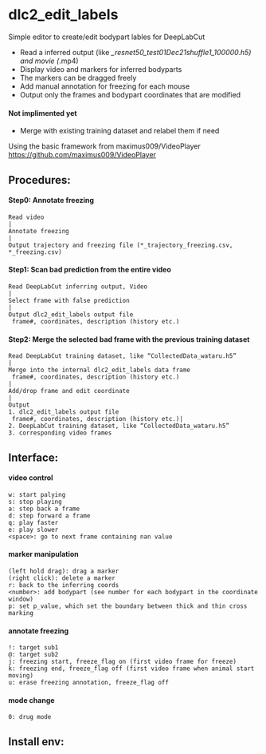 # dlc2_edit_labels
 
Simple editor to create/edit bodypart lables for DeepLabCut
- Read a inferred output (like *_resnet50_test01Dec21shuffle1_100000.h5) and movie (*.mp4)
- Display video and markers for inferred bodyparts
- The markers can be dragged freely
- Add manual annotation for freezing for each mouse
- Output only the frames and bodypart coordinates that are modified

#### Not implimented yet
- Merge with existing training dataset and relabel them if need

Using the basic framework from maximus009/VideoPlayer<BR>
    https://github.com/maximus009/VideoPlayer


## Procedures:
#### Step0: Annotate freezing

    Read video
    |
    Annotate freezing
    |
    Output trajectory and freezing file (*_trajectory_freezing.csv, *_freezing.csv)


#### Step1: Scan bad prediction from the entire video

    Read DeepLabCut inferring output, Video
    |
    Select frame with false prediction
    |
    Output dlc2_edit_labels output file
     frame#, coordinates, description (history etc.)

#### Step2: Merge the selected bad frame with the previous training dataset

    Read DeepLabCut training dataset, like “CollectedData_wataru.h5”
    |
    Merge into the internal dlc2_edit_labels data frame
     frame#, coordinates, description (history etc.)
    |
    Add/drop frame and edit coordinate
    |
    Output 
    1. dlc2_edit_labels output file
     frame#, coordinates, description (history etc.)|
    2. DeepLabCut training dataset, like “CollectedData_wataru.h5”
    3. corresponding video frames

## Interface:
#### video control
    w: start palying
    s: stop playing
    a: step back a frame
    d: step forward a frame
    q: play faster
    e: play slower
    <space>: go to next frame containing nan value

#### marker manipulation
    (left hold drag): drag a marker
    (right click): delete a marker
    r: back to the inferring coords
    <number>: add bodypart (see number for each bodypart in the coordinate window)
    p: set p_value, which set the boundary between thick and thin cross marking

#### annotate freezing
    !: target sub1
    @: target sub2
    j: freezing start, freeze_flag on (first video frame for freeze)
    k: freezing end, freeze_flag off (first video frame when animal start moving)
    u: erase freezing annotation, freeze_flag off

#### mode change
    0: drug mode

## Install env:

